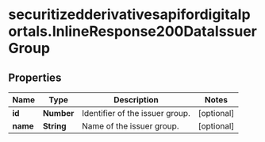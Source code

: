 # securitizedderivativesapifordigitalportals.InlineResponse200DataIssuerGroup

## Properties

Name | Type | Description | Notes
------------ | ------------- | ------------- | -------------
**id** | **Number** | Identifier of the issuer group. | [optional] 
**name** | **String** | Name of the issuer group. | [optional] 


